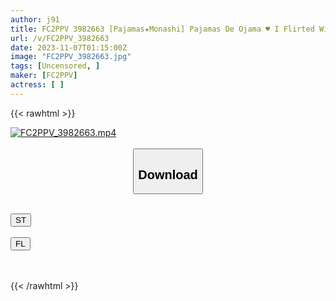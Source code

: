 ```yaml
---
author: j91
title: FC2PPV 3982663 [Pajamas★Monashi] Pajamas De Ojama ♥ I Flirted With An 18-Year-Old JD ♥ She’s A Really Cute Little Animal That Makes Me Want To Hug Her ♥ She’s Small But Slender And Has Great Style ♥ Natural Amateur Is Crazy
url: /v/FC2PPV_3982663
date: 2023-11-07T01:15:00Z
image: "FC2PPV_3982663.jpg"
tags: [Uncensored, ]
maker: [FC2PPV]
actress: [ ]
---
```



{{< rawhtml >}}

<div class="video" data-videoid="m7kxB9DGDaIbLo8">
    <a href="javascript:;">
        <img src="https://my.j91.asia/v/FC2PPV_3982663.jpg" width="WIDTH" height="HEIGHT" alt="FC2PPV_3982663.mp4" loading="lazy">
    </a>
</div>

<script type="text/javascript" src="https://j91.asia/asset/on-demand-st.js"></script>

<br>
  <link rel="stylesheet" href="https://j91.asia/asset/bs5.css">
  
  <center>
  <button class="btn btn-primary" type="button" data-bs-toggle="collapse" data-bs-target=".multi-collapse" aria-expanded="false" aria-controls="multiCollapseExample1 multiCollapseExample2"><h2>Download</h2></button></center>
</p>
<div class="row">
  <div class="col">
    <div class="collapse multi-collapse" id="multiCollapseExample1">
      <div class="card card-body">
	      	      <br>
<div class="buttons">  
<a href="https://streamtape.to/v/m7kxB9DGDaIbLo8" target="_blank"><button class="btn-hover color-3"><i class="fa fa-download"></i> ST</button></a></div>
    </div>
  </div>
</div>
  <div class="col">
    <div class="collapse multi-collapse" id="multiCollapseExample2">
      <div class="card card-body">
	      <br>
<div class="buttons">
    <a href="https://filelions.online/f/x090ctgrwfzl" target="_blank"><button class="btn-hover color-9"><i class="fa fa-download"></i> FL</button></a></div>
<br><br>
      </div>
    </div>
  </div>
</div>

{{< /rawhtml >}}
